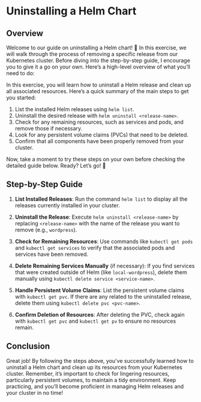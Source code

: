 # Uninstalling a Helm Chart

## Overview

Welcome to our guide on uninstalling a Helm chart! 🎉 In this exercise, we will walk through the process of removing a specific release from our Kubernetes cluster. Before diving into the step-by-step guide, I encourage you to give it a go on your own. Here’s a high-level overview of what you’ll need to do:

In this exercise, you will learn how to uninstall a Helm release and clean up all associated resources. Here’s a quick summary of the main steps to get you started:

1. List the installed Helm releases using `helm list`.
2. Uninstall the desired release with `helm uninstall <release-name>`.
3. Check for any remaining resources, such as services and pods, and remove those if necessary.
4. Look for any persistent volume claims (PVCs) that need to be deleted.
5. Confirm that all components have been properly removed from your cluster.

Now, take a moment to try these steps on your own before checking the detailed guide below. Ready? Let’s go! 🚀

## Step-by-Step Guide

1. **List Installed Releases**:
   Run the command `helm list` to display all the releases currently installed in your cluster.

2. **Uninstall the Release**:
   Execute `helm uninstall <release-name>` by replacing `<release-name>` with the name of the release you want to remove (e.g., `wordpress`).

3. **Check for Remaining Resources**:
   Use commands like `kubectl get pods` and `kubectl get services` to verify that the associated pods and services have been removed.

4. **Delete Remaining Services Manually** (if necessary):
   If you find services that were created outside of Helm (like `local-wordpress`), delete them manually using `kubectl delete service <service-name>`.

5. **Handle Persistent Volume Claims**:
   List the persistent volume claims with `kubectl get pvc`. If there are any related to the uninstalled release, delete them using `kubectl delete pvc <pvc-name>`.

6. **Confirm Deletion of Resources**:
   After deleting the PVC, check again with `kubectl get pvc` and `kubectl get pv` to ensure no resources remain.

## Conclusion

Great job! By following the steps above, you’ve successfully learned how to uninstall a Helm chart and clean up its resources from your Kubernetes cluster. Remember, it’s important to check for lingering resources, particularly persistent volumes, to maintain a tidy environment. Keep practicing, and you’ll become proficient in managing Helm releases and your cluster in no time!
